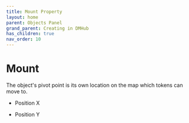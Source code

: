 ```yaml
---
title: Mount Property
layout: home
parent: Objects Panel
grand_parent: Creating in DMHub
has_children: true
nav_order: 10
---
```


# Mount

The object's pivot point is its own location on the map which tokens can
move to.

-   Position X

-   Position Y